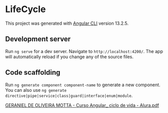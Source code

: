 # LifeCycle

This project was generated with [Angular CLI](https://github.com/angular/angular-cli) version 13.2.5.

## Development server

Run `ng serve` for a dev server. Navigate to `http://localhost:4200/`. The app will automatically reload if you change any of the source files.

## Code scaffolding

Run `ng generate component component-name` to generate a new component. You can also use `ng generate directive|pipe|service|class|guard|interface|enum|module`.

[GERANIEL DE OLIVEIRA MOTTA - Curso Angular_ ciclo de vida - Alura.pdf](https://github.com/user-attachments/files/17506946/GERANIEL.DE.OLIVEIRA.MOTTA.-.Curso.Angular_.ciclo.de.vida.-.Alura.pdf)
